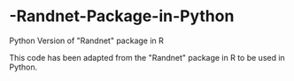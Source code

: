 # -Randnet-Package-in-Python
Python Version of "Randnet" package in R

This code has been adapted from the "Randnet" package in R to be used in Python.
